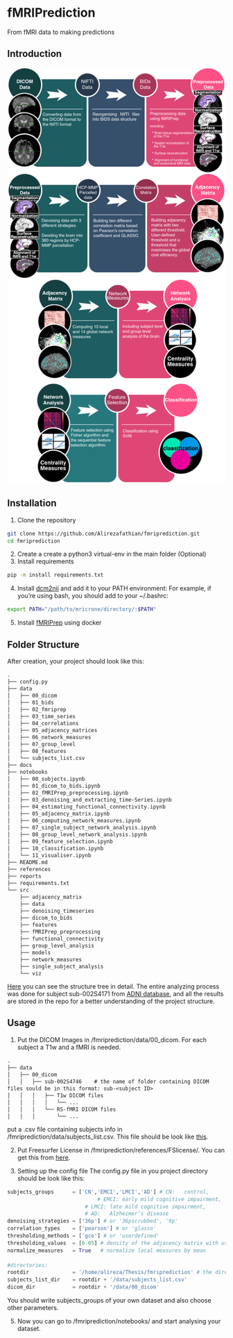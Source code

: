fMRIPrediction
==============================

From fMRI data to making predictions
## Introduction

![pipeline](./docs/pipeline/pipeline.png)

## Installation 
1. Clone the repository
```bash
git clone https://github.com/Alirezafathian/fmriprediction.git
cd fmriprediction
```
2. Create a create a python3 virtual-env in the main folder (Optional)
3. Install requirements
```bash
pip -m install requirements.txt
```
4. Install <a href="https://www.nitrc.org/projects/dcm2nii">dcm2nii</a> and add it to your PATH environment: 
For example, if you’re using bash, you should add to your ~/.bashrc:
```bash
export PATH="/path/to/mricrone/directory/:$PATH"
```
5. Install <a href="https://fmriprep.org/en/stable/">fMRIPrep</a> using docker 

## Folder Structure
After creation, your project should look like this: 

```
.
├── config.py
├── data
│   ├── 00_dicom
│   ├── 01_bids
│   ├── 02_fmriprep
│   ├── 03_time_series
│   ├── 04_correlations
│   ├── 05_adjacency_matrices
│   ├── 06_network_measures
│   ├── 07_group_level
│   ├── 08_features
│   └── subjects_list.csv
├── docs
├── notebooks
│   ├── 00_subjects.ipynb
│   ├── 01_dicom_to_bids.ipynb
│   ├── 02_fMRIPrep_preprocessing.ipynb
│   ├── 03_denoising_and_extracting_time-Series.ipynb
│   ├── 04_estimating_functional_connectivity.ipynb
│   ├── 05_adjacency_matrix.ipynb
│   ├── 06_computing_network_measures.ipynb
│   ├── 07_single_subject_network_analysis.ipynb
│   ├── 08_group_level_network_analysis.ipynb
│   ├── 09_feature_selection.ipynb
│   ├── 10_classification.ipynb
│   └── 11_visualiser.ipynb
├── README.md
├── references
├── reports
├── requirements.txt
└── src
    ├── adjacency_matrix
    ├── data
    ├── denoising_timeseries
    ├── dicom_to_bids
    ├── features
    ├── fMRIPrep_preprocessing
    ├── functional_connectivity
    ├── group_level_analysis
    ├── models
    ├── network_measures
    ├── single_subject_analysis
    └── viz
```

<a href="https://github.com/Alirezafathian/fmriprediction/blob/master/docs/folder_structure.md">Here</a> you can see the structure tree in detail. The entire analyzing process was done for subject sub-002S4171 from <a href="http://adni.loni.usc.edu/">ADNI database</a>, and all the results are stored in the repo for a better understanding of the project structure.
## Usage
1. Put the DICOM Images in /fmriprediction/data/00_dicom. 
For each subject a T1w and a fMRI is needed.
```
.
├── data
│   ├── 00_dicom
│   │   ├── sub-002S4746    # the name of folder containing DICOM files sould be in this format: sub-<subject ID>
│   │   │   ├── T1w DICOM files
│   │   │   │   └── ...
│   │   │   └── RS-fMRI DICOM files
│   │   │       └── ...
```
put a .csv file containing subjects info in /fmriprediction/data/subjects_list.csv. This file should be look like <a href="https://github.com/Alirezafathian/fmriprediction/blob/master/data/subjects_list.csv">this</a>.

2. Put Freesurfer License in /fmriprediction/references/FSlicense/. You can get this from <a href="https://surfer.nmr.mgh.harvard.edu/registration.html">here</a>.

3. Setting up the config file 
The config.py file in you project directory should be look like this: 
```python
subjects_groups      = ['CN','EMCI','LMCI','AD'] # CN:   control,
					         # EMCI: early mild cognitive impairment,
						 # LMCI: late mild cognitive impairment,
						 # AD:   Alzheimer’s disease
denoising_strategies = ['36p'] # or '36pscrubbed', '9p'
correlation_types    = ['pearson'] # or 'glasso'
thresholding_methods = ['gce'] # or 'userdefined'
thresholding_values  = [0.05] # density of the adjacency matrix with userdefined thresholding method.
normalize_measures   = True   # normalize local measures by mean

#directories:
rootdir              = '/home/alireza/Thesis/fmriprediction' # the directory of fmriprediction
subjects_list_dir    = rootdir + '/data/subjects_list.csv' 
dicom_dir            = rootdir + '/data/00_dicom'
```
You should write subjects_groups of your own dataset and also choose other parameters.

5. Now you can go to /fmriprediction/notebooks/ and start analysing your dataset.
